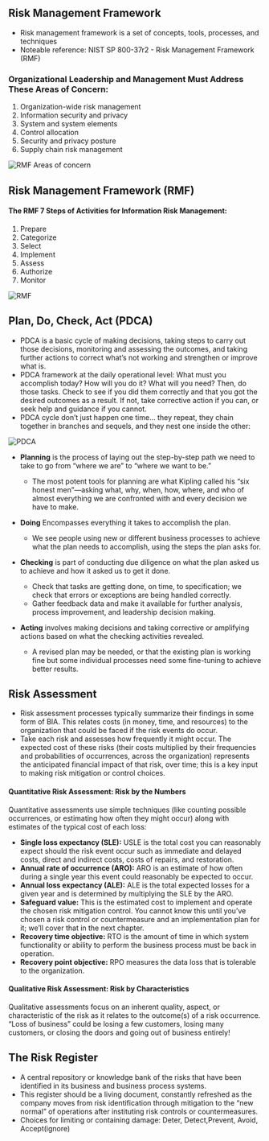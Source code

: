 ## Risk Management Framework
- Risk management framework is a set of concepts, tools, processes, and techniques
- Noteable reference: NIST SP 800-37r2 - Risk Management Framework (RMF)

### Organizational Leadership and Management Must Address These Areas of Concern:
1. Organization-wide risk management
2. Information security and privacy
3. System and system elements
4. Control allocation
5. Security and privacy posture
6. Supply chain risk management

![RMF Areas of concern](https://user-images.githubusercontent.com/111991325/211717187-3df9d618-a5e9-4c05-9ae4-d260e0cf62c7.jpg)

## Risk Management Framework  (RMF)
#### The RMF 7 Steps of Activities for Information Risk Management:
1. Prepare
2. Categorize
3. Select
4. Implement
5. Assess
6. Authorize
7. Monitor

![RMF](https://user-images.githubusercontent.com/111991325/211717831-6429db70-994f-4d4d-b78f-91658cd46217.jpg)

## Plan, Do, Check, Act (PDCA)
- PDCA is a basic cycle of making decisions, taking steps to carry out those decisions, monitoring and assessing the outcomes, and taking further actions to correct what’s not working and strengthen or improve what is.
- PDCA framework at the daily operational level: What must you accomplish today? How will you do it? What will you need? Then, do those tasks. Check to see if you did them correctly and that you got the desired outcomes as a result. If not, take corrective action if you can, or seek help and guidance if you cannot.
- PDCA cycle don’t just happen one time... they repeat, they chain together in branches and sequels, and they nest one inside the other: 

![PDCA](https://user-images.githubusercontent.com/111991325/211718449-a84639dd-668d-44de-925d-1335f6c55a27.jpg)

- <b>Planning</b> is the process of laying out the step-by-step path we need to take to go from “where we are” to “where we want to be.” 
  - The most potent tools for planning are what Kipling called his “six honest men”—asking what, why, when, how, where, and who of almost everything we are confronted with and every decision we have to make.

- <b>Doing</b> Encompasses everything it takes to accomplish the plan.
  - We see people using new or different business processes to achieve what the plan needs to accomplish, using the steps the plan asks for.

- <b>Checking</b> is part of conducting due diligence on what the plan asked us to achieve and how it asked us to get it done. 
  - Check that tasks are getting done, on time, to specification; we check that errors or exceptions are being handled correctly. 
  - Gather feedback data and make it available for further analysis, process improvement, and leadership decision making.

- <b>Acting</b> involves making decisions and taking corrective or amplifying actions based on what the checking activities revealed. 
  - A revised plan may be needed, or that the existing plan is working fine but some individual processes need some fine-tuning to achieve better results.
  
## Risk Assessment
- Risk assessment processes typically summarize their findings in some form of BIA. This relates costs (in money, time, and resources) to the organization that could be faced if the risk events do occur.
- Take each risk and assesses how frequently it might occur. The expected cost of these risks (their costs multiplied by their frequencies and probabilities of occurrences, across the organization) represents the anticipated financial impact of that risk, over time; this is a key input to making risk mitigation or control choices.

#### Quantitative Risk Assessment: Risk by the Numbers
Quantitative assessments use simple techniques (like counting possible occurrences, or estimating how often they might occur) along with estimates of the typical cost of each loss:
- <b>Single loss expectancy (SLE):</b> USLE is the total cost you can reasonably expect should the risk event occur such as immediate and delayed costs, direct and indirect costs, costs of repairs, and restoration.
- <b>Annual rate of occurrence (ARO):</b> ARO is an estimate of how often during a single year this event could reasonably be expected to occur.
- <b>Annual loss expectancy (ALE):</b> ALE is the total expected losses for a given year and is determined by multiplying the SLE by the ARO.
- <b>Safeguard value:</b> This is the estimated cost to implement and operate the chosen risk mitigation control. You cannot know this until you’ve chosen a risk control or countermeasure and an implementation plan for it; we’ll cover that in the next chapter.
- <b>Recovery time objective:</b> RTO is the amount of time in which system functionality or ability to perform the business process must be back in operation.
- <b>Recovery point objective:</b> RPO measures the data loss that is tolerable to the organization.

#### Qualitative Risk Assessment: Risk by Characteristics
Qualitative assessments focus on an inherent quality, aspect, or characteristic of the risk as it relates to the outcome(s) of a risk occurrence. “Loss of business” could be losing a few customers, losing many customers, or closing the doors and going out of business entirely!

## The Risk Register
- A central repository or knowledge bank of the risks that have been identified in its business and business process systems. 
- This register should be a living document, constantly refreshed as the company moves from risk identification through mitigation to the “new normal” of operations after instituting risk controls or countermeasures.
- Choices for limiting or containing damage: Deter, Detect,Prevent, Avoid, Accept(ignore)



